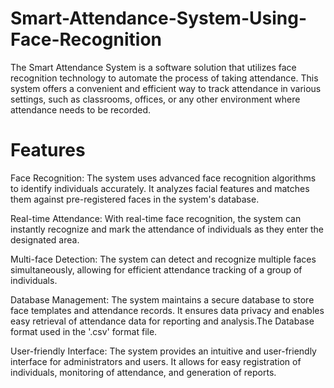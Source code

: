 # Smart-Attendance-System-Using-Face-Recognition
The Smart Attendance System is a software solution that utilizes face recognition technology to automate the process of taking attendance. This system offers a convenient and efficient way to track attendance in various settings, such as classrooms, offices, or any other environment where attendance needs to be recorded.
# Features
Face Recognition: The system uses advanced face recognition algorithms to identify individuals accurately. It analyzes facial features and matches them against pre-registered faces in the system's database.

Real-time Attendance: With real-time face recognition, the system can instantly recognize and mark the attendance of individuals as they enter the designated area.

Multi-face Detection: The system can detect and recognize multiple faces simultaneously, allowing for efficient attendance tracking of a group of individuals.

Database Management: The system maintains a secure database to store face templates and attendance records. It ensures data privacy and enables easy retrieval of attendance data for reporting and analysis.The Database format used in the '.csv' format file.

User-friendly Interface: The system provides an intuitive and user-friendly interface for administrators and users. It allows for easy registration of individuals, monitoring of attendance, and generation of reports.
